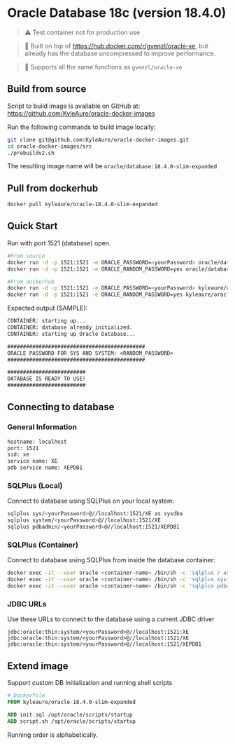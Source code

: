 Oracle Database 18c (version 18.4.0)
============================

>⚠️ Test container not for production use

>📣 Built on top of https://hub.docker.com/r/gvenzl/oracle-xe, but already has the database uncompressed to improve performance.

>📝 Supports all the same functions as `gvenzl/oracle-xe`

## Build from source
Script to build image is available on GitHub at: https://github.com/KyleAure/oracle-docker-images 

Run the following commands to build image locally:
```sh
git clone git@github.com:KyleAure/oracle-docker-images.git
cd oracle-docker-images/src
./prebuildv2.sh
```

The resulting image name will be `oracle/database:18.4.0-slim-expanded`

## Pull from dockerhub
```sh
docker pull kyleaure/oracle-18.4.0-slim-expanded
```

## Quick Start

Run with port 1521 (database) open.
```sh
#From source
docker run -d -p 1521:1521 -e ORACLE_PASSWORD=<yourPassword> oracle/database:oracle-18.4.0-slim-expanded
docker run -d -p 1521:1521 -e ORACLE_RANDOM_PASSWORD=yes oracle/database:oracle-18.4.0-slim-expanded

#From dockerhub
docker run -d -p 1521:1521 -e ORACLE_PASSWORD=<yourPassword> kyleaure/oracle-18.4.0-slim-expanded
docker run -d -p 1521:1521 -e ORACLE_RANDOM_PASSWORD=yes kyleaure/oracle-18.4.0-slim-expanded
```

Expected output (SAMPLE):
```txt
CONTAINER: starting up...
CONTAINER: database already initialized.
CONTAINER: starting up Oracle Database...

############################################
ORACLE PASSWORD FOR SYS AND SYSTEM: <RANDOM_PASSWORD>
############################################

#########################
DATABASE IS READY TO USE!
#########################
```

## Connecting to database

### General Information

```txt
hostname: localhost
port: 1521
sid: xe
service name: XE
pdb service name: XEPDB1
```

### SQLPlus (Local)
Connect to database using SQLPlus on your local system:
```sh
sqlplus sys/<yourPassword>@//localhost:1521/XE as sysdba
sqlplus system/<yourPassword>@//localhost:1521/XE
sqlplus pdbadmin/<yourPassword>@//localhost:1521/XEPDB1
```

### SQLPlus (Container)
Connect to database using SQLPlus from inside the database container:
```sh
docker exec -it --user oracle <container-name> /bin/sh -c 'sqlplus / as sysdba'
docker exec -it --user oracle <container-name> /bin/sh -c 'sqlplus system/<yourPassword>'
docker exec -it --user oracle <container-name> /bin/sh -c 'sqlplus pdbadmin@XEPDB1/<yourPassword>'
```

### JDBC URLs
Use these URLs to connect to the database using a current JDBC driver
```URL
jdbc:oracle:thin:system/<yourPassword>@//localhost:1521:XE
jdbc:oracle:thin:system/<yourPassword>@//localhost:1521/XE
jdbc:oracle:thin:system/<yourPassword>@//localhost:1521/XEPDB1
```

## Extend image
Support custom DB Initialization and running shell scripts
```Dockerfile
# Dockerfile
FROM kyleaure/oracle-18.4.0-slim-expanded

ADD init.sql /opt/oracle/scripts/startup
ADD script.sh /opt/oracle/scripts/startup
```
Running order is alphabetically. 